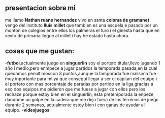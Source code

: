 ## presentacion sobre mi 
me llamo **Nathan ruano hernandez** vivo en santa **coloma de gramanet** vengo del instituto **lluis millet** que tambien es una escuela,e pasado por un monton de colegios entre ellos los palmeras el turo i el ginesta hasta que en sexto de 
primaria llegue al millet i hay he estado hasta ahora.

## cosas que me gustan:
-**futbol**,actualmente juego en **singuerlin** soy el portero titular,llevo jugando 1 año i medio,pero enmpece a jugar partidos la temporada pasada,en la cual quedamos penultimoscon 3 puntos,aunque la tamporada fue malisima fue muy inportante para mi ya que consegui llegar a ser el capitan del equipo i el portero con mas porcentaje de paradas por partido en la liga,gracias a eso dos equipos me pidieron que me fuese a jugar con ellos pero los rechaze porque estoy bien en el singuerlin, esta pretemporada la enpeze dandome un golpe en la cadera que me dejo fuera de los terrenos de juego durante 2 semanas, actualmente estoy bien i con ganas de ayudar al equipo.
-**videojuegos**
